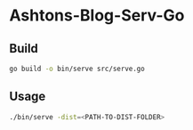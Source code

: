 # Ashtons-Blog-Serv-Go

## Build

```bash
go build -o bin/serve src/serve.go
```

## Usage

```bash
./bin/serve -dist=<PATH-TO-DIST-FOLDER>
```
